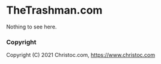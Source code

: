 # TheTrashman.com

Nothing to see here.

### Copyright

Copyright (C) 2021 Christoc.com, https://www.christoc.com
